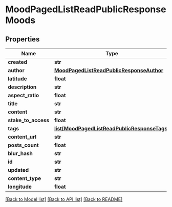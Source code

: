 # MoodPagedListReadPublicResponseMoods

## Properties
Name | Type | Description | Notes
------------ | ------------- | ------------- | -------------
**created** | **str** |  | [optional] 
**author** | [**MoodPagedListReadPublicResponseAuthor**](MoodPagedListReadPublicResponseAuthor.md) |  | [optional] 
**latitude** | **float** |  | [optional] 
**description** | **str** |  | [optional] 
**aspect_ratio** | **float** |  | [optional] 
**title** | **str** |  | [optional] 
**content** | **str** |  | [optional] 
**stake_to_access** | **float** |  | [optional] 
**tags** | [**list[MoodPagedListReadPublicResponseTags]**](MoodPagedListReadPublicResponseTags.md) |  | [optional] 
**content_url** | **str** |  | [optional] 
**posts_count** | **float** |  | [optional] 
**blur_hash** | **str** |  | [optional] 
**id** | **str** |  | [optional] 
**updated** | **str** |  | [optional] 
**content_type** | **str** |  | [optional] 
**longitude** | **float** |  | [optional] 

[[Back to Model list]](../README.md#documentation-for-models) [[Back to API list]](../README.md#documentation-for-api-endpoints) [[Back to README]](../README.md)


